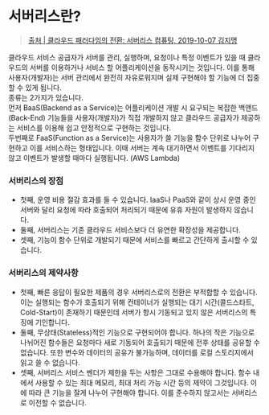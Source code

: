 # 서버리스란?
> [출처 | 클라우드 패러다임의 전환: 서버리스 컴퓨팅, 2019-10-07 김지명](https://www.samsungsds.com/kr/insights/1232763_4627.html)

클라우드 서비스 공급자가 서버를 관리, 실행하며, 요청이나 특정 이벤트가 있을 때 클라우드의 서버를 이용하거나 서비스 할 어플리케이션을 동작시키는 것입니다. 이를 통해 사용자(개발자)는 서버 관리에서 완전히 자유로워지며 실제 구현해야 할 기능에 더 집중할 수 있게 됩니다.  
종류는 2가지가 있습니다.  
먼저 BaaS(Backend as a Service)는 어플리케이션 개발 시 요구되는 복잡한 백앤드(Back-End) 기능들을 사용자(개발자)가 직접 개발하지 않고 클라우드 공급자가 제공하는 서비스를 이용해 쉽고 안정적으로 구현하는 것입니다.  
두번째로 FaaS(Function as a Service)는 사용자가 쓸 기능을 함수 단위로 나누어 구현하고 이를 서비스하는 형태입니다. 이때 서버는 계속 대기하면서 이벤트를 기다리지 않고 이벤트가 발생할 때마다 실행됩니다. (AWS Lambda)

### 서버리스의 장점
- 첫째, 운영 비용 절감 효과를 들 수 있습니다. IaaS나 PaaS와 같이 상시 운영 중인 서버와 달리 요청에 따라 호출되어 처리되기 때문에 유휴 자원이 발생하지 않습니다.
- 둘째, 서버리스는 기존 클라우드 서비스보다 더 유연한 확장성을 제공합니다.
- 셋째, 기능이 함수 단위로 개발되기 때문에 서비스를 빠르고 간단하게 출시할 수 있습니다.

### 서버리스의 제약사항
- 첫째, 빠른 응답이 필요한 제품의 경우 서버리스로의 전환은 부적합할 수 있습니다. 이는 실행되는 함수가 호출되기 위해 컨테이너가 실행되는 대기 시간(콜드스타트, Cold-Start)이 존재하기 때문인데 서버가 항시 기동되고 있지 않은 서버리스의 특징에 기인합니다.
- 둘째, 무상태(Stateless)적인 기능으로 구현되어야 합니다. 하나의 작은 기능으로 나뉘어진 함수들은 요청마다 새로 기동되어 호출되기 때문에 전후 상태를 공유할 수 없습니다. 또한 변수와 데이터의 공유가 불가능하며, 데이터를 로컬 스토리지에서 읽고 쓸 수 없습니다.
- 셋째, 서버리스 서비스 벤더가 제한을 두는 사항은 그대로 수용해야 합니다. 함수 내에서 사용할 수 있는 최대 메모리, 최대 처리 가능 시간 등의 제약이 그것입니다. 이에 따라 큰 기능을 잘게 나누어 구현해야 합니다. 이를 준수하지 않고서는 서버리스로 이전할 수 없습니다.
